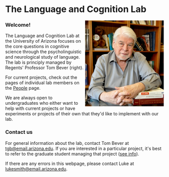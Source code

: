 # The Language and Cognition Lab

<img src="images/tgb.jpg" alt="alt text" width="250" float="right" align="right" padding="10px">

### Welcome!

The Language and Cognition Lab at the University of Arizona focuses on the core questions in cognitive science through the psycholinguistic and neurological study of language. The lab is principly managed by Regents' Professor Tom Bever (right).

For current projects, check out the pages of individual lab members on the [People](people.md) page.

We are always open to undergraduates who either want to help with current projects or have experiments or projects of their own that they'd like to implement with our lab.

### Contact us

For general information about the lab, contact Tom Bever at [tgb@email.arizona.edu](mailto:tgb@email.arizona.edu). If you are interested in a particular project, it's best to refer to the graduate student managing that project ([see info](people)).

If there are any errors in this webpage, please contact Luke at [lukesmith@email.arizona.edu](mailto:lukesmith@email.arizona.edu).

